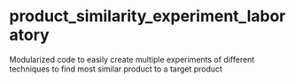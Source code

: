 # product_similarity_experiment_laboratory
Modularized code to easily create multiple experiments of different techniques to find most similar product to a target product
